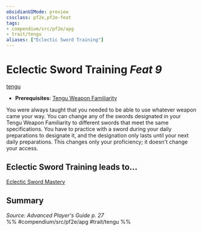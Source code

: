 ```yaml
---
obsidianUIMode: preview
cssclass: pf2e,pf2e-feat
tags:
- compendium/src/pf2e/apg
- trait/tengu
aliases: ["Eclectic Sword Training"]
---
```

# Eclectic Sword Training  *Feat 9*  
[tengu](/rules/traits/tengu-b1.md)  

- **Prerequisites**: [Tengu Weapon Familiarity](/compendium/feats/tengu-weapon-familiarity-apg.md)

You were always taught that you needed to be able to use whatever weapon came your way. You can change any of the swords designated in your Tengu Weapon Familiarity to different swords that meet the same specifications. You have to practice with a sword during your daily preparations to designate it, and the designation only lasts until your next daily preparations. This changes only your proficiency; it doesn't change your access.

## Eclectic Sword Training leads to...

[Eclectic Sword Mastery](/compendium/feats/eclectic-sword-mastery-loag.md)

## Summary

*Source: Advanced Player's Guide p. 27*  
%% #compendium/src/pf2e/apg #trait/tengu %%